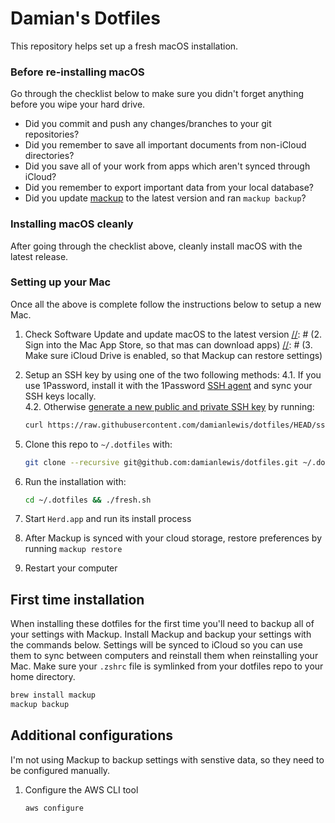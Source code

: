 # Damian's Dotfiles

This repository helps set up a fresh macOS installation.

### Before re-installing macOS

Go through the checklist below to make sure you didn't forget anything before you wipe your hard drive.

- Did you commit and push any changes/branches to your git repositories?
- Did you remember to save all important documents from non-iCloud directories?
- Did you save all of your work from apps which aren't synced through iCloud?
- Did you remember to export important data from your local database?
- Did you update [mackup](https://github.com/lra/mackup) to the latest version and ran `mackup backup`?

### Installing macOS cleanly

After going through the checklist above, cleanly install macOS with the latest release.

### Setting up your Mac

Once all the above is complete follow the instructions below to setup a new Mac.

1. Check Software Update and update macOS to the latest version
[//]: # (2. Sign into the Mac App Store, so that mas can download apps)
[//]: # (3. Make sure iCloud Drive is enabled, so that Mackup can restore settings)
4. Setup an SSH key by using one of the two following methods:
   4.1. If you use 1Password, install it with the 1Password [SSH agent](https://developer.1password.com/docs/ssh/get-started/#step-3-turn-on-the-1password-ssh-agent) and sync your SSH keys locally.  
   4.2. Otherwise [generate a new public and private SSH key](https://docs.github.com/en/github/authenticating-to-github/generating-a-new-ssh-key-and-adding-it-to-the-ssh-agent) by running:

   ```sh
   curl https://raw.githubusercontent.com/damianlewis/dotfiles/HEAD/ssh.sh | sh -s "<your-email-address>"
   ```

[//]: # (5. Install Command Line Developer Tools, required before running git command)

[//]: # ()
[//]: # (    ```sh)

[//]: # (    xcode-select --install)

[//]: # (    ```)

5. Clone this repo to `~/.dotfiles` with:

    ```sh
    git clone --recursive git@github.com:damianlewis/dotfiles.git ~/.dotfiles
    ```

6. Run the installation with:

   ```sh
   cd ~/.dotfiles && ./fresh.sh
   ```
7. Start `Herd.app` and run its install process
8. After Mackup is synced with your cloud storage, restore preferences by running `mackup restore`
9. Restart your computer

## First time installation

When installing these dotfiles for the first time you'll need to backup all of your settings with Mackup. Install Mackup and backup your settings with the commands below. Settings will be synced to iCloud so you can use them to sync between computers and reinstall them when reinstalling your Mac. Make sure your `.zshrc` file is symlinked from your dotfiles repo to your home directory. 

```sh
brew install mackup
mackup backup
```

## Additional configurations

I'm not using Mackup to backup settings with senstive data, so they need to be configured manually.

1. Configure the AWS CLI tool

    ```sh
    aws configure
    ```
